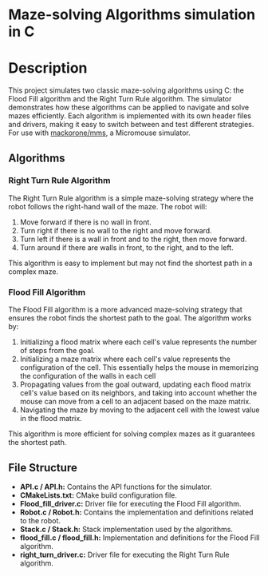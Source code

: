 # Maze-solving Algorithms simulation in C
# Description
This project simulates two classic maze-solving algorithms using C: the Flood Fill algorithm 
and the Right Turn Rule algorithm. 
The simulator demonstrates how these algorithms can be applied to navigate and solve mazes efficiently. 
Each algorithm is implemented with its own header files and drivers, making it easy to switch between 
and test different strategies.
For use with [mackorone/mms]((https://github.com/mackorone/mms)), a Micromouse simulator.

## Algorithms

### Right Turn Rule Algorithm
The Right Turn Rule algorithm is a simple maze-solving strategy where the robot follows the right-hand wall of the maze. The robot will:
1. Move forward if there is no wall in front.
2. Turn right if there is no wall to the right and move forward.
3. Turn left if there is a wall in front and to the right, then move forward.
4. Turn around if there are walls in front, to the right, and to the left.

This algorithm is easy to implement but may not find the shortest path in a complex maze.

### Flood Fill Algorithm
The Flood Fill algorithm is a more advanced maze-solving strategy that ensures the robot finds the shortest path to the goal. The algorithm works by:
1. Initializing a flood matrix where each cell's value represents the number of steps from the goal.
2. Initializing a maze matrix where each cell's value represents the configuration of the cell. This essentially
	 helps the mouse in memorizing the configuration of the walls in each cell
3. Propagating values from the goal outward, updating each flood matrix cell's value based on its neighbors, and taking into account whether
	 the mouse can move from a cell to an adjacent based on the maze matrix.
4. Navigating the maze by moving to the adjacent cell with the lowest value in the flood matrix.

This algorithm is more efficient for solving complex mazes as it guarantees the shortest path.

## File Structure
- **API.c / API.h:** Contains the API functions for the simulator.
- **CMakeLists.txt:** CMake build configuration file.
- **Flood_fill_driver.c:** Driver file for executing the Flood Fill algorithm.
- **Robot.c / Robot.h:** Contains the implementation and definitions related to the robot.
- **Stack.c / Stack.h:** Stack implementation used by the algorithms.
- **flood_fill.c / flood_fill.h:** Implementation and definitions for the Flood Fill algorithm.
- **right_turn_driver.c:** Driver file for executing the Right Turn Rule algorithm.
